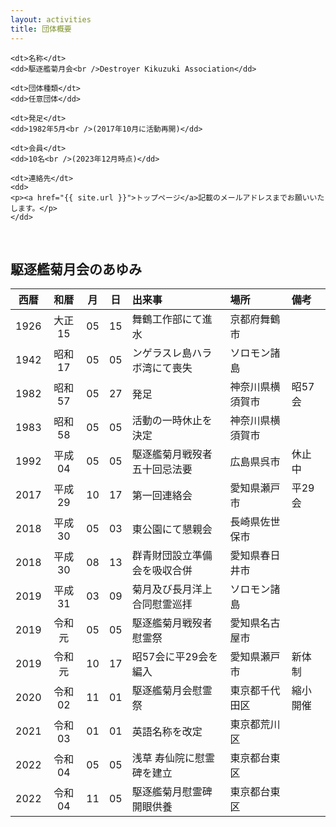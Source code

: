 ```yaml
---
layout: activities
title: 団体概要
---
```

<section>
<div class="about-dl">
  <dl>

    <dt>名称</dt>
    <dd>駆逐艦菊月会<br />Destroyer Kikuzuki Association</dd>

    <dt>団体種類</dt>
    <dd>任意団体</dd>

    <dt>発足</dt>
    <dd>1982年5月<br />(2017年10月に活動再開)</dd>

    <dt>会員</dt>
    <dd>10名<br />(2023年12月時点)</dd>

    <dt>連絡先</dt>
    <dd>
    <p><a href="{{ site.url }}">トップページ</a>記載のメールアドレスまでお願いいたします。</p>
    </dd>

  </dl>
</div>
</section>
<br />

## 駆逐艦菊月会のあゆみ

<div class="scroll" markdown="block">

| 西暦 |  和暦  | 月 | 日 | 出来事                         | 場所             | 備考     |
|:----:|:------:|:--:|:--:|:-------------------------------|:-----------------|:---------|
| 1926 | 大正15 | 05 | 15 | 舞鶴工作部にて進水             | 京都府舞鶴市     |          |
| 1942 | 昭和17 | 05 | 05 | ンゲラスレ島ハラボ湾にて喪失   | ソロモン諸島     |          |
| 1982 | 昭和57 | 05 | 27 | 発足                           | 神奈川県横須賀市 | 昭57会   |
| 1983 | 昭和58 | 05 | 05 | 活動の一時休止を決定           | 神奈川県横須賀市 |          |
| 1992 | 平成04 | 05 | 05 | 駆逐艦菊月戦歿者五十回忌法要   | 広島県呉市       | 休止中   |
| 2017 | 平成29 | 10 | 17 | 第一回連絡会                   | 愛知県瀬戸市     | 平29会   |
| 2018 | 平成30 | 05 | 03 | 東公園にて懇親会               | 長崎県佐世保市   |          |
| 2018 | 平成30 | 08 | 13 | 群青財団設立準備会を吸収合併   | 愛知県春日井市   |          |
| 2019 | 平成31 | 03 | 09 | 菊月及び長月洋上合同慰霊巡拝   | ソロモン諸島     |          |
| 2019 | 令和元 | 05 | 05 | 駆逐艦菊月戦歿者慰霊祭         | 愛知県名古屋市   |          |
| 2019 | 令和元 | 10 | 17 | 昭57会に平29会を編入           | 愛知県瀬戸市     | 新体制   |
| 2020 | 令和02 | 11 | 01 | 駆逐艦菊月会慰霊祭             | 東京都千代田区   | 縮小開催 |
| 2021 | 令和03 | 01 | 01 | 英語名称を改定                 | 東京都荒川区     |          |
| 2022 | 令和04 | 05 | 05 | 浅草 寿仙院に慰霊碑を建立      | 東京都台東区     |          |
| 2022 | 令和04 | 11 | 05 | 駆逐艦菊月慰霊碑開眼供養       | 東京都台東区     |          |

</div>
